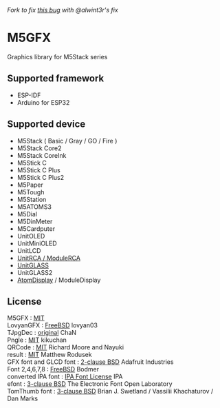 *Fork to fix [this bug]([url](https://github.com/m5stack/M5GFX/issues/88)) with @alwint3r's fix*

# M5GFX

Graphics library for M5Stack series  

Supported framework  
----------------
- ESP-IDF
- Arduino for ESP32


Supported device  
----------------
- M5Stack ( Basic / Gray / GO / Fire )
- M5Stack Core2
- M5Stack CoreInk
- M5Stick C
- M5Stick C Plus
- M5Stick C Plus2
- M5Paper
- M5Tough
- M5Station
- M5ATOMS3
- M5Dial
- M5DinMeter
- M5Cardputer
- UnitOLED
- UnitMiniOLED
- UnitLCD
- [UnitRCA / ModuleRCA](docs/UnitRCA.md)
- [UnitGLASS](docs/UnitGLASS.md)
- UnitGLASS2
- [AtomDisplay](docs/ATOMDisplay.md) / ModuleDisplay


License
----------------
M5GFX : [MIT](LICENSE)  
LovyanGFX : [FreeBSD](https://github.com/lovyan03/LovyanGFX/blob/master/license.txt) lovyan03  
TJpgDec : [original](src/lgfx/utility/lgfx_tjpgd.c) ChaN  
Pngle : [MIT](https://github.com/kikuchan/pngle/blob/master/LICENSE) kikuchan  
QRCode : [MIT](https://github.com/ricmoo/QRCode/blob/master/LICENSE.txt) Richard Moore and Nayuki  
result : [MIT](https://github.com/bitwizeshift/result/blob/master/LICENSE) Matthew Rodusek  
GFX font and GLCD font : [2-clause BSD](https://github.com/adafruit/Adafruit-GFX-Library/blob/master/license.txt) Adafruit Industries  
Font 2,4,6,7,8 :  [FreeBSD](https://github.com/Bodmer/TFT_eSPI/blob/master/license.txt) Bodmer  
converted IPA font : [IPA Font License](src/lgfx/Fonts/IPA/IPA_Font_License_Agreement_v1.0.txt) IPA  
efont : [3-clause BSD](src/lgfx/Fonts/efont/COPYRIGHT.txt) The Electronic Font Open Laboratory  
TomThumb font : [3-clause BSD](src/lgfx/Fonts/GFXFF/TomThumb.h) Brian J. Swetland / Vassilii Khachaturov / Dan Marks  


